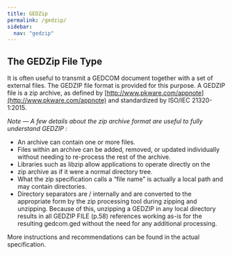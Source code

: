 ```yaml
---
title: GEDZip
permalink: /gedzip/
sidebar:
  nav: "gedzip"
---
```


## The GEDZip File Type

It is often useful to transmit a GEDCOM document together with a set of external
files. The GEDZIP file format is provided for this purpose.
A GEDZIP file is a zip archive, as defined by [http://www.pkware.com/appnote](http://www.pkware.com/appnote)
and standardized by ISO/IEC 21320-1:2015.

*Note — A few details about the zip archive format are useful to fully understand GEDZIP :*
- An archive can contain one or more files.
- Files within an archive can be added, removed, or updated
individually without needing to re-process the rest of the archive.
- Libraries such as libzip allow applications to operate directly on the
- zip archive as if it were a normal directory tree.
- What the zip specification calls a “file name” is actually a local path
and may contain directories.
- Directory separators are / internally and are converted to the
appropriate form by the zip processing tool during zipping and
unzipping. Because of this, unzipping a GEDZIP in any local directory
results in all GEDZIP FILE (p.58) references working as-is for the
resulting gedcom.ged without the need for any additional
processing.

More instructions and recommendations can be found in the actual specification.